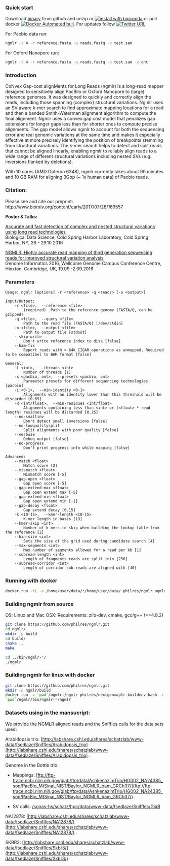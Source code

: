 ### Quick start

Download [binary](https://github.com/philres/ngmlr/releases/tag/v0.2.6) from github and unzip or [![install with bioconda](https://img.shields.io/badge/install%20with-bioconda-brightgreen.svg?style=flat-square)](http://bioconda.github.io/recipes/ngmlr/README.html) or pull docker [![Docker Automated buil](https://img.shields.io/docker/automated/jrottenberg/ffmpeg.svg)](https://hub.docker.com/r/philres/ngmlr/). For updates follow [![Twitter URL](https://img.shields.io/twitter/url/http/shields.io.svg?style=social&style=plastic)](https://twitter.com/philres1)

For Pacbio data run:
```bash
ngmlr -t 4 -r reference.fasta -q reads.fastq -o test.sam
```
For Oxford Nanopore run:
```bash
ngmlr -t 4 -r reference.fasta -q reads.fastq -o test.sam -x ont
```

### Introduction
 
CoNvex Gap-cost alignMents for Long Reads (ngmlr) is a long-read mapper designed to sensitively align PacBilo or Oxford Nanopore to (large) reference genomes. It was designed to quickly and correctly align the reads, including those spanning (complex) structural variations. Ngmlr uses an SV aware k-mer search to find approximate mapping locations for a read and then a banded Smith-Waterman alignment algorithm to compute the final alignment. Ngmlr uses a convex gap cost model that penalizes gap extensions for longer gaps less than for shorter ones to compute precise alignments. The gap model allows ngmlr to account for both the sequencing error and real genomic variations at the same time and makes it especially effective at more precisely identifying the position of breakpoints stemming from structural variations. The k-mer search helps to detect and split reads that cannot be aligned linearly, enabling ngmlr to reliably align reads to a wide range of different structural variations including nested SVs (e.g. inversions flanked by deletions).

With 10 cores (AMD Opteron 6348), ngmlr currently takes about 90 minutes and 10 GB RAM for aligning 3Gbp (~ 1x human data) of Pacbio reads.


### Citation:
Please see and cite our preprint:
http://www.biorxiv.org/content/early/2017/07/28/169557


**Poster & Talks:**

[Accurate and fast detection of complex and nested structural variations using long read technologies](http://schatzlab.cshl.edu/presentations/2016/2016.10.28.BIODATA.PacBioSV.pdf)<br>
Biological Data Science, Cold Spring Harbor Laboratory, Cold Spring Harbor, NY, 26 - 29.10.2016

[NGMLR: Highly accurate read mapping of third generation sequencing reads for improved structural variation analysis](http://www.cibiv.at/~philipp_/files/gi2016_poster_phr.pdf)<br> 
Genome Informatics 2016, Wellcome Genome Campus Conference Centre, Hinxton, Cambridge, UK, 19.09.-2.09.2016

### Parameters

```
Usage: ngmlr [options] -r <reference> -q <reads> [-o <output>]

Input/Output:
    -r <file>,  --reference <file>
        (required)  Path to the reference genome (FASTA/Q, can be gzipped)
    -q <file>,  --query <file>
        Path to the read file (FASTA/Q) [/dev/stdin]
    -o <file>,  --output <file>
        Path to output file [stdout]
    --skip-write
        Don't write reference index to disk [false]
    --bam-fix
        Report reads with > 64k CIGAR operations as unmapped. Required to be compatibel to BAM format [false]

General:
    -t <int>,  --threads <int>
        Number of threads [1]
    -x <pacbio, ont>,  --presets <pacbio, ont>
        Parameter presets for different sequencing technologies [pacbio]
    -i <0-1>,  --min-identity <0-1>
        Alignments with an identity lower than this threshold will be discarded [0.65]
    -R <int/float>,  --min-residues <int/float>
        Alignments containing less than <int> or (<float> * read length) residues will be discarded [0.25]
    --no-smallinv
        Don't detect small inversions [false]
    --no-lowqualitysplit
        Split alignments with poor quality [false]
    --verbose
        Debug output [false]
    --no-progress
        Don't print progress info while mapping [false]

Advanced:
    --match <float>
        Match score [2]
    --mismatch <float>
        Mismatch score [-5]
    --gap-open <float>
        Gap open score [-5]
    --gap-extend-max <float>
        Gap open extend max [-5]
    --gap-extend-min <float>
        Gap open extend min [-1]
    --gap-decay <float>
        Gap extend decay [0.15]
    -k <10-15>,  --kmer-length <10-15>
        K-mer length in bases [13]
    --kmer-skip <int>
        Number of k-mers to skip when building the lookup table from the reference [2]
    --bin-size <int>
        Sets the size of the grid used during candidate search [4]
    --max-segments <int>
        Max number of segments allowed for a read per kb [1]
    --subread-length <int>
        Length of fragments reads are split into [256]
    --subread-corridor <int>
        Length of corridor sub-reads are aligned with [40]
```

### Running with docker
```bash
docker run -ti -v /home/user/data/:/home/user/data/ philres/ngmlr ngmlr -r /home/user/data/ref.fa -q /home/user/data/reads.fasta -o /home/user/data/output.sam
```

### Building ngmlr from source
OS: Linux and Mac OSX:
Requirements: zlib-dev, cmake, gcc/g++ (>=4.8.2)

```bash
git clone https://github.com/philres/ngmlr.git
cd ngmlr/
mkdir -p build
cd build/
cmake ..
make

cd ../bin/ngmlr-*/
./ngmlr
```

### Building ngmlr for linux with docker
```bash
git clone https://github.com/philres/ngmlr.git
mkdir -p ngmlr/build
docker run -v `pwd`/ngmlr:/ngmlr philres/nextgenmaplr-buildenv bash -c "cd /ngmlr/build && cmake .. &&  make"
`pwd`/ngmlr/bin/ngmlr-*/ngmlr
```


### Datasets using in the mansucript:
We provide the NGMLR aligned reads and the Sniffles calls for the data sets used:  

Arabidopsis trio: [http://labshare.cshl.edu/shares/schatzlab/www-data/fsedlaze/Sniffles/Arabidopsis_trio](http://labshare.cshl.edu/shares/schatzlab/www-data/fsedlaze/Sniffles/Arabidopsis_trio) . 

Genome in the Bottle trio: 
+ Mappings: [ftp://ftp-trace.ncbi.nlm.nih.gov/giab/ftp/data/AshkenazimTrio/HG002_NA24385_son/PacBio_MtSinai_NIST/Baylor_NGMLR_bam_GRCh37/](ftp://ftp-trace.ncbi.nlm.nih.gov/giab/ftp/data/AshkenazimTrio/HG002_NA24385_son/PacBio_MtSinai_NIST/Baylor_NGMLR_bam_GRCh37/) . 

+ SV calls: [/sonas-hs/schatz/hpc/data/www-data/fsedlaze/Sniffles/GiaB](/sonas-hs/schatz/hpc/data/www-data/fsedlaze/Sniffles/GiaB)

NA12878: [http://labshare.cshl.edu/shares/schatzlab/www-data/fsedlaze/Sniffles/NA12878/](http://labshare.cshl.edu/shares/schatzlab/www-data/fsedlaze/Sniffles/NA12878/) .  

SKBR3: [http://labshare.cshl.edu/shares/schatzlab/www-data/fsedlaze/Sniffles/Skbr3/](http://labshare.cshl.edu/shares/schatzlab/www-data/fsedlaze/Sniffles/Skbr3/) . 



